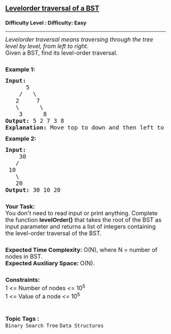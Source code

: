 <h2><a href="https://www.geeksforgeeks.org/problems/levelorder-traversal-of-a-bst/1?page=1&category=Binary%20Search%20Tree&sortBy=difficulty">Levelorder traversal of a BST</a></h2><h3>Difficulty Level : Difficulty: Easy</h3><hr><div class="problems_problem_content__Xm_eO"><p><em><span style="font-size:18px">Levelorder traversal means traversing through the tree level by level, from left to right.</span></em><br>
<span style="font-size:18px">Given a BST, find its level-order traversal.&nbsp;</span></p>

<p><br>
<span style="font-size:18px"><strong>Example 1:</strong></span></p>

<pre><span style="font-size:18px"><strong>Input:
</strong>      5
&nbsp;   /   \
&nbsp;  2     7
&nbsp;  \      \
&nbsp;   3      8
<strong>Output: </strong>5 2 7 3 8</span>
<strong><span style="font-size:18px">Explanation: </span></strong><span style="font-size:18px">Move top to down and then left to right and keep printing elements.</span>
</pre>

<p><span style="font-size:18px"><strong>Example 2:</strong></span></p>

<pre><span style="font-size:18px"><strong>Input:
</strong>&nbsp;  &nbsp;30
 &nbsp; /
&nbsp;10
 &nbsp; \ 
&nbsp;  20
<strong>Output: </strong>30 10 20
</span></pre>

<p><br>
<span style="font-size:18px"><strong>Your Task:</strong></span><br>
<span style="font-size:18px">You don't need to read input or print anything. Complete the function&nbsp;</span><span style="font-size:18px"><strong>levelOrder()</strong></span><span style="font-size:18px">&nbsp;that takes the root of the BST as input parameter and returns a list of integers containing the level-order traversal of the BST.</span></p>

<p><br>
<span style="font-size:18px"><strong>Expected Time Complexity:&nbsp;</strong>O(N), where N = number of nodes in BST.<br>
<strong>Expected Auxiliary Space:&nbsp;</strong>O(N).</span></p>

<p><br>
<span style="font-size:18px"><strong>Constraints:</strong><br>
1 &lt;= Number of nodes &lt;= 10<sup>5</sup><br>
1 &lt;= Value of a node<sub>&nbsp;</sub>&lt;= 10<sup>5</sup></span></p>
</div><br><p><span style=font-size:18px><strong>Topic Tags : </strong><br><code>Binary Search Tree</code>&nbsp;<code>Data Structures</code>&nbsp;
